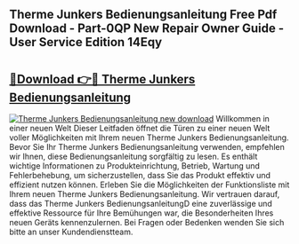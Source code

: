## Therme Junkers Bedienungsanleitung Free Pdf Download - Part-0QP New Repair Owner Guide - User Service Edition 14Eqy

# <h2><a href="http://df29zbc.blite.top/?on=Therme+Junkers+Bedienungsanleitung">🔗Download 👉🔴 Therme Junkers Bedienungsanleitung</a></h2>

[![Therme Junkers Bedienungsanleitung new download](https://i.imgur.com/lujVjoI.png)](http://df29zbc.blite.top/?on=Therme+Junkers+Bedienungsanleitung)
Willkommen in einer neuen Welt Dieser Leitfaden öffnet die Türen zu einer neuen Welt voller Möglichkeiten mit Ihrem neuen Therme Junkers Bedienungsanleitung. Bevor Sie Ihr Therme Junkers Bedienungsanleitung verwenden, empfehlen wir Ihnen, diese Bedienungsanleitung sorgfältig zu lesen. Es enthält wichtige Informationen zu Produkteinrichtung, Betrieb, Wartung und Fehlerbehebung, um sicherzustellen, dass Sie das Produkt effektiv und effizient nutzen können. Erleben Sie die Möglichkeiten der Funktionsliste mit Ihrem neuen Therme Junkers Bedienungsanleitung. Wir vertrauen darauf, dass das Therme Junkers BedienungsanleitungD eine zuverlässige und effektive Ressource für Ihre Bemühungen war, die Besonderheiten Ihres neuen Geräts kennenzulernen. Bei Fragen oder Bedenken wenden Sie sich bitte an unser Kundendienstteam.
